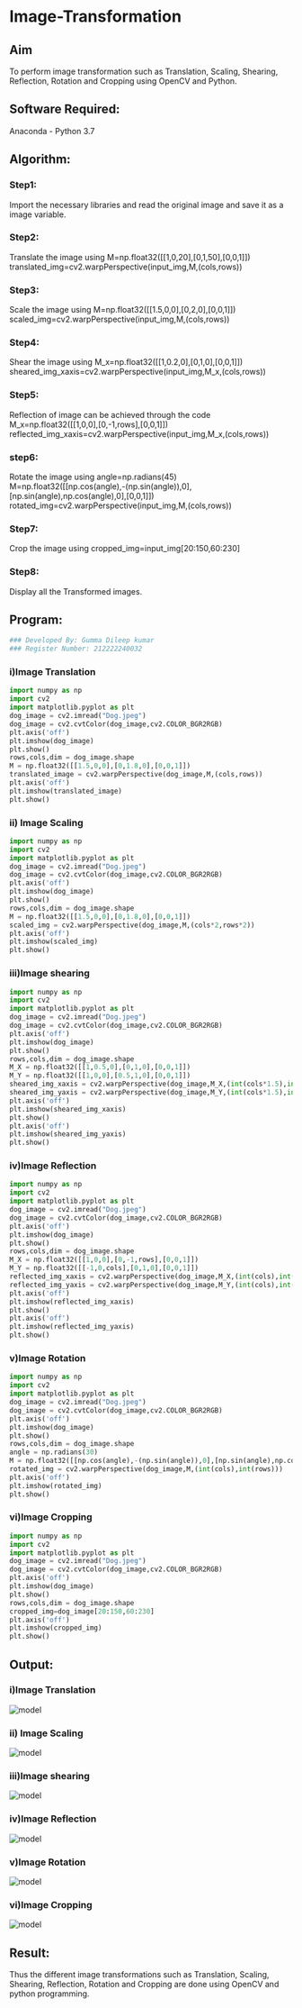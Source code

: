# Image-Transformation
## Aim
To perform image transformation such as Translation, Scaling, Shearing, Reflection, Rotation and Cropping using OpenCV and Python.

## Software Required:
Anaconda - Python 3.7

## Algorithm:
### Step1:
Import the necessary libraries and read the original image and save it as a image variable.
### Step2:
Translate the image using M=np.float32([[1,0,20],[0,1,50],[0,0,1]]) translated_img=cv2.warpPerspective(input_img,M,(cols,rows))

### Step3:
Scale the image using M=np.float32([[1.5,0,0],[0,2,0],[0,0,1]]) scaled_img=cv2.warpPerspective(input_img,M,(cols,rows))

### Step4:
Shear the image using M_x=np.float32([[1,0.2,0],[0,1,0],[0,0,1]]) sheared_img_xaxis=cv2.warpPerspective(input_img,M_x,(cols,rows))

### Step5:
Reflection of image can be achieved through the code M_x=np.float32([[1,0,0],[0,-1,rows],[0,0,1]]) reflected_img_xaxis=cv2.warpPerspective(input_img,M_x,(cols,rows))

### step6:
Rotate the image using angle=np.radians(45) M=np.float32([[np.cos(angle),-(np.sin(angle)),0],[np.sin(angle),np.cos(angle),0],[0,0,1]]) rotated_img=cv2.warpPerspective(input_img,M,(cols,rows))

### Step7:
Crop the image using cropped_img=input_img[20:150,60:230]

### Step8:
Display all the Transformed images.


## Program:
```python
### Developed By: Gumma Dileep kumar
### Register Number: 212222240032
```
### i)Image Translation
```python
import numpy as np
import cv2
import matplotlib.pyplot as plt
dog_image = cv2.imread("Dog.jpeg")
dog_image = cv2.cvtColor(dog_image,cv2.COLOR_BGR2RGB)
plt.axis('off')
plt.imshow(dog_image)
plt.show()
rows,cols,dim = dog_image.shape
M = np.float32([[1.5,0,0],[0,1.8,0],[0,0,1]])
translated_image = cv2.warpPerspective(dog_image,M,(cols,rows))
plt.axis('off')
plt.imshow(translated_image)
plt.show()
```
### ii) Image Scaling
```python
import numpy as np
import cv2
import matplotlib.pyplot as plt
dog_image = cv2.imread("Dog.jpeg")
dog_image = cv2.cvtColor(dog_image,cv2.COLOR_BGR2RGB)
plt.axis('off')
plt.imshow(dog_image)
plt.show()
rows,cols,dim = dog_image.shape
M = np.float32([[1.5,0,0],[0,1.8,0],[0,0,1]])
scaled_img = cv2.warpPerspective(dog_image,M,(cols*2,rows*2))
plt.axis('off')
plt.imshow(scaled_img)
plt.show()
```
### iii)Image shearing
```python
import numpy as np
import cv2
import matplotlib.pyplot as plt
dog_image = cv2.imread("Dog.jpeg")
dog_image = cv2.cvtColor(dog_image,cv2.COLOR_BGR2RGB)
plt.axis('off')
plt.imshow(dog_image)
plt.show()
rows,cols,dim = dog_image.shape
M_X = np.float32([[1,0.5,0],[0,1,0],[0,0,1]])
M_Y = np.float32([[1,0,0],[0.5,1,0],[0,0,1]])
sheared_img_xaxis = cv2.warpPerspective(dog_image,M_X,(int(cols*1.5),int(rows*1.5)))
sheared_img_yaxis = cv2.warpPerspective(dog_image,M_Y,(int(cols*1.5),int(rows*1.5)))
plt.axis('off')
plt.imshow(sheared_img_xaxis)
plt.show()
plt.axis('off')
plt.imshow(sheared_img_yaxis)
plt.show()
```
### iv)Image Reflection
```python
import numpy as np
import cv2
import matplotlib.pyplot as plt
dog_image = cv2.imread("Dog.jpeg")
dog_image = cv2.cvtColor(dog_image,cv2.COLOR_BGR2RGB)
plt.axis('off')
plt.imshow(dog_image)
plt.show()
rows,cols,dim = dog_image.shape
M_X = np.float32([[1,0,0],[0,-1,rows],[0,0,1]])
M_Y = np.float32([[-1,0,cols],[0,1,0],[0,0,1]])
reflected_img_xaxis = cv2.warpPerspective(dog_image,M_X,(int(cols),int(rows)))
reflected_img_yaxis = cv2.warpPerspective(dog_image,M_Y,(int(cols),int(rows)))
plt.axis('off')
plt.imshow(reflected_img_xaxis)
plt.show()
plt.axis('off')
plt.imshow(reflected_img_yaxis)
plt.show()
```

### v)Image Rotation
```python
import numpy as np
import cv2
import matplotlib.pyplot as plt
dog_image = cv2.imread("Dog.jpeg")
dog_image = cv2.cvtColor(dog_image,cv2.COLOR_BGR2RGB)
plt.axis('off')
plt.imshow(dog_image)
plt.show()
rows,cols,dim = dog_image.shape
angle = np.radians(30)
M = np.float32([[np.cos(angle),-(np.sin(angle)),0],[np.sin(angle),np.cos(angle),0],[0,0,1]])
rotated_img = cv2.warpPerspective(dog_image,M,(int(cols),int(rows)))
plt.axis('off')
plt.imshow(rotated_img)
plt.show()
```

### vi)Image Cropping
```python
import numpy as np
import cv2
import matplotlib.pyplot as plt
dog_image = cv2.imread("Dog.jpeg")
dog_image = cv2.cvtColor(dog_image,cv2.COLOR_BGR2RGB)
plt.axis('off')
plt.imshow(dog_image)
plt.show()
rows,cols,dim = dog_image.shape
cropped_img=dog_image[20:150,60:230]
plt.axis('off')
plt.imshow(cropped_img)
plt.show()
```
## Output:
### i)Image Translation
![model](5.1.png)

### ii) Image Scaling
![model](5.2.png)


### iii)Image shearing
![model](5.3.png)


### iv)Image Reflection
![model](5.4.png)

### v)Image Rotation
![model](5.5.png)

### vi)Image Cropping
![model](5.6.png)
## Result: 

Thus the different image transformations such as Translation, Scaling, Shearing, Reflection, Rotation and Cropping are done using OpenCV and python programming.
